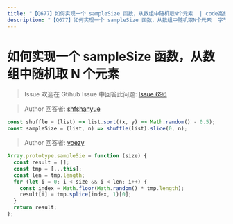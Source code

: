 ```yaml
---
title: "【Q677】如何实现一个 sampleSize 函数，从数组中随机取N个元素  | code高频面试题"
description: "【Q677】如何实现一个 sampleSize 函数，从数组中随机取N个元素  字节跳动面试题、阿里腾讯面试题、美团小米面试题。"
---
```


# 如何实现一个 sampleSize 函数，从数组中随机取 N 个元素

> Issue
> 欢迎在 Gtihub Issue 中回答此问题: [Issue 696](https://github.com/shfshanyue/Daily-Question/issues/696)

> Author
> 回答者: [shfshanyue](https://github.com/shfshanyue)

```js
const shuffle = (list) => list.sort((x, y) => Math.random() - 0.5);
const sampleSize = (list, n) => shuffle(list).slice(0, n);
```

> Author
> 回答者: [voezy](https://github.com/voezy)

```javascript
Array.prototype.sampleSie = function (size) {
  const result = [];
  const tmp = [...this];
  const len = tmp.length;
  for (let i = 0; i < size && i < len; i++) {
    const index = Math.floor(Math.random() * tmp.length);
    result[i] = tmp.splice(index, 1)[0];
  }
  return result;
};
```
